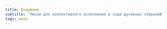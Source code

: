 ```yaml
---
title: Бхаджаны
subtitle: 'Песни для коллективного исполнения в ходе духовных собраний'
tags: main
---
```


